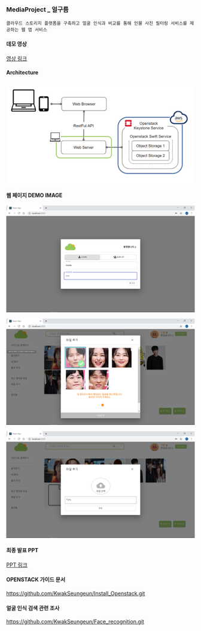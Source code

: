 ### MediaProject _ 얼구름

```
클라우드 스토리지 플랫폼을 구축하고 얼굴 인식과 비교를 통해 인물 사진 필터링 서비스를 제공하는 웹 앱 서비스 
```

#### 데모 영상  
[영상 링크](https://drive.google.com/open?id=1Efzjk9d19lsHIHmHvJeEWnDCuM_a_7P_)


#### Architecture
![architecture](./imgs/architecture.png)


#### 웹 페이지 DEMO IMAGE
![login](./imgs/로그인화면.png)

![faceSearch](./imgs/얼굴검색3.png)

![fileUpload](./imgs/파일업로드.png)

#### 최종 발표 PPT
[PPT 링크](https://drive.google.com/open?id=1mo6ohNDbKKQj5uMPDHTi4xmaiOnOMY8R)

#### OPENSTACK 가이드 문서

https://github.com/KwakSeungeun/Install_Openstack.git 

#### 얼굴 인식 검색 관련 조사

https://github.com/KwakSeungeun/Face_recognition.git 

